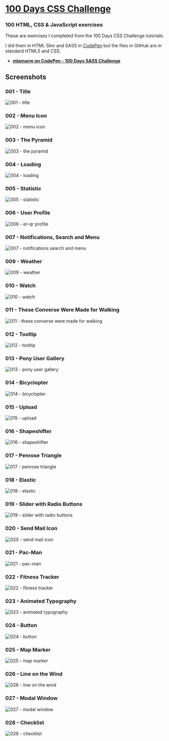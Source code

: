 # [100 Days CSS Challenge](https://100dayscss.com/)

### 100 HTML, CSS &amp; JavaScript exercises

These are exercises I completed from the 100 Days CSS Challenge tutorials.

I did them in HTML Slim and SASS in [CodePen](https://codepen.io/) but the files in GitHub are in standard HTML5 and CSS.
* **[mlamarre on CodePen - 100 Days SASS Challenge](https://codepen.io/collection/XBpgMZ/)**

## Screenshots

### 001 - Title

![001 - title](https://user-images.githubusercontent.com/18417244/38813492-5e07251a-418f-11e8-829a-ffd1d1db6470.png)

### 002 - Menu Icon

![002 - menu icon](https://user-images.githubusercontent.com/18417244/38813494-5e361b90-418f-11e8-898e-039e97debf7d.gif)

### 003 - The Pyramid

![003 - the pyramid](https://user-images.githubusercontent.com/18417244/38813495-5e63196a-418f-11e8-8edb-30090a9df0f5.gif)

### 004 - Loading

![004 - loading](https://user-images.githubusercontent.com/18417244/38813496-5e8ec9c0-418f-11e8-99a3-c3dede19a889.gif)

### 005 - Statistic

![005 - statistic](https://user-images.githubusercontent.com/18417244/38813497-5ed086b2-418f-11e8-9d4b-3c25d3ab572d.gif)

### 006 - User Profile

![006 - er-qr profile](https://user-images.githubusercontent.com/18417244/38813498-5f22c0b2-418f-11e8-99e3-c7f9bb9bd55f.gif)

### 007 - Notifications, Search and Menu

![007 - notifications search and menu](https://user-images.githubusercontent.com/18417244/38813499-5f50103a-418f-11e8-8eb5-9911e92eeb62.gif)

### 009 - Weather

![009 - weather](https://user-images.githubusercontent.com/18417244/38813500-5f7d0824-418f-11e8-8cb1-4fa8ca748694.gif)

### 010 - Watch

![010 - watch](https://user-images.githubusercontent.com/18417244/38813501-5fa95104-418f-11e8-9523-e21b5d59c503.gif)

### 011 - These Converse Were Made for Walking

![011 - these converse were made for walking](https://user-images.githubusercontent.com/18417244/38813504-5fdc4b7c-418f-11e8-89ea-67f95e5e17e3.gif)

### 012 - Tooltip

![012 - tooltip](https://user-images.githubusercontent.com/18417244/38813506-600b64d4-418f-11e8-93f4-916a893d7977.gif)

### 013 - Pony User Gallery

![013 - pony user gallery](https://user-images.githubusercontent.com/18417244/38813508-6037f7e2-418f-11e8-916b-3be2432b7d7a.gif)

### 014 - Bicyclopter

![014 - bicyclopter](https://user-images.githubusercontent.com/18417244/38813510-60685c20-418f-11e8-9cd2-43514b4cf820.gif)

### 015 - Upload

![015 - upload](https://user-images.githubusercontent.com/18417244/38813511-6097a84a-418f-11e8-8300-ecc2cd55cc43.gif)

### 016 - Shapeshifter

![016 - shapeshifter](https://user-images.githubusercontent.com/18417244/38813512-60c7f554-418f-11e8-9b75-825af12d153d.gif)

### 017 - Penrose Triangle

![017 - penrose triangle](https://user-images.githubusercontent.com/18417244/38813514-60f5f3b4-418f-11e8-9907-a86cc50e9167.gif)

### 018 - Elastic

![018 - elastic](https://user-images.githubusercontent.com/18417244/38813515-612474c8-418f-11e8-9c4e-7d33542b8d9b.gif)

### 019 - Slider with Radio Buttons

![019 - slider with radio buttons](https://user-images.githubusercontent.com/18417244/38813516-6151c8ec-418f-11e8-971c-6fbad0d1794a.gif)

### 020 - Send Mail Icon

![020 - send mail icon](https://user-images.githubusercontent.com/18417244/38813517-6180e94c-418f-11e8-8de1-b6a3253adeb9.gif)

### 021 - Pac-Man

![021 - pac-man](https://user-images.githubusercontent.com/18417244/38813518-61b0575e-418f-11e8-9b31-bc3405f5988f.gif)

### 022 - Fitness Tracker

![022 - fitness tracker](https://user-images.githubusercontent.com/18417244/42186248-762941c6-7e3b-11e8-9ce3-a5e0ab2f19c5.gif)

### 023 - Animated Typography

![023 - animated typography](https://user-images.githubusercontent.com/18417244/42186249-766e2e76-7e3b-11e8-8197-41fd24e0d241.gif)

### 024 - Button

![024 - button](https://user-images.githubusercontent.com/18417244/42186250-76b18a86-7e3b-11e8-84d6-76a38d2ca806.gif)

### 025 - Map Marker

![025 - map marker](https://user-images.githubusercontent.com/18417244/42186251-76f34304-7e3b-11e8-8320-a57f817e69c0.gif)

### 026 - Line on the Wind

![026 - line on the wind](https://user-images.githubusercontent.com/18417244/45119601-3a6b0580-b15c-11e8-9e4d-132086516495.gif)

### 027 - Modal Window

![027 - modal window](https://user-images.githubusercontent.com/18417244/45119602-3b039c00-b15c-11e8-84b8-a595ae255e62.gif)

### 028 - Checklist

![028 - checklist](https://user-images.githubusercontent.com/18417244/45119603-3b039c00-b15c-11e8-8a5b-04870680dbe6.gif)
